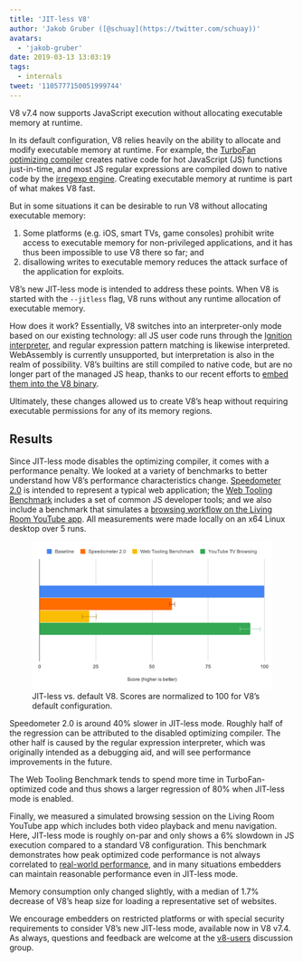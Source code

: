 ```yaml
---
title: 'JIT-less V8'
author: 'Jakob Gruber ([@schuay](https://twitter.com/schuay))'
avatars:
  - 'jakob-gruber'
date: 2019-03-13 13:03:19
tags:
  - internals
tweet: '1105777150051999744'
---
```

V8 v7.4 now supports JavaScript execution without allocating executable memory at runtime.

In its default configuration, V8 relies heavily on the ability to allocate and modify executable memory at runtime. For example, the [TurboFan optimizing compiler](/blog/turbofan-jit) creates native code for hot JavaScript (JS) functions just-in-time, and most JS regular expressions are compiled down to native code by the [irregexp engine](https://blog.chromium.org/2009/02/irregexp-google-chromes-new-regexp.html). Creating executable memory at runtime is part of what makes V8 fast.

But in some situations it can be desirable to run V8 without allocating executable memory:

1. Some platforms (e.g. iOS, smart TVs, game consoles) prohibit write access to executable memory for non-privileged applications, and it has thus been impossible to use V8 there so far; and
1. disallowing writes to executable memory reduces the attack surface of the application for exploits.

V8’s new JIT-less mode is intended to address these points. When V8 is started with the `--jitless` flag, V8 runs without any runtime allocation of executable memory.

How does it work? Essentially, V8 switches into an interpreter-only mode based on our existing technology: all JS user code runs through the [Ignition interpreter](/blog/ignition-interpreter), and regular expression pattern matching is likewise interpreted. WebAssembly is currently unsupported, but interpretation is also in the realm of possibility. V8’s builtins are still compiled to native code, but are no longer part of the managed JS heap, thanks to our recent efforts to [embed them into the V8 binary](/blog/embedded-builtins).

Ultimately, these changes allowed us to create V8’s heap without requiring executable permissions for any of its memory regions.

## Results

Since JIT-less mode disables the optimizing compiler, it comes with a performance penalty. We looked at a variety of benchmarks to better understand how V8’s performance characteristics change. [Speedometer 2.0](/blog/speedometer-2) is intended to represent a typical web application; the [Web Tooling Benchmark](/blog/web-tooling-benchmark) includes a set of common JS developer tools; and we also include a benchmark that simulates a [browsing workflow on the Living Room YouTube app](https://chromeperf.appspot.com/report?sid=518c637ffa0961f965afe51d06979375467b12b87e72061598763e5a36876306). All measurements were made locally on an x64 Linux desktop over 5 runs.

<figure>
  <img src="/_img/jitless/benchmarks.svg" intrinsicsize="626x387" alt="">
  <figcaption>JIT-less vs. default V8. Scores are normalized to 100 for V8’s default configuration.</figcaption>
</figure>

Speedometer 2.0 is around 40% slower in JIT-less mode. Roughly half of the regression can be attributed to the disabled optimizing compiler. The other half is caused by the regular expression interpreter, which was originally intended as a debugging aid, and will see performance improvements in the future.

The Web Tooling Benchmark tends to spend more time in TurboFan-optimized code and thus shows a larger regression of 80% when JIT-less mode is enabled.

Finally, we measured a simulated browsing session on the Living Room YouTube app which includes both video playback and menu navigation. Here, JIT-less mode is roughly on-par and only shows a 6% slowdown in JS execution compared to a standard V8 configuration. This benchmark demonstrates how peak optimized code performance is not always correlated to [real-world performance](/blog/real-world-performance), and in many situations embedders can maintain reasonable performance even in JIT-less mode.

Memory consumption only changed slightly, with a median of 1.7% decrease of V8’s heap size for loading a representative set of websites.

We encourage embedders on restricted platforms or with special security requirements to consider V8’s new JIT-less mode, available now in V8 v7.4. As always, questions and feedback are welcome at the [v8-users](https://groups.google.com/forum/#!forum/v8-users) discussion group.
